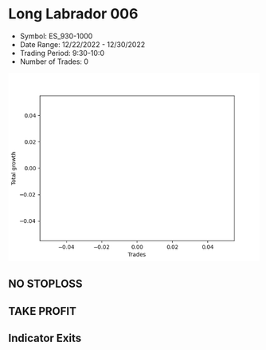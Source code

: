 # Long Labrador 006 
- Symbol: ES_930-1000
- Date Range: 12/22/2022 - 12/30/2022
- Trading Period: 9:30-10:0
- Number of Trades: 0

![Plot](LongLabrador006ES_930-1000.png)
## NO STOPLOSS














## TAKE PROFIT











## Indicator Exits

